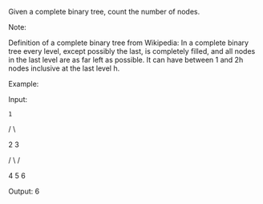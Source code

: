 Given a complete binary tree, count the number of nodes.

Note:

Definition of a complete binary tree from Wikipedia:
In a complete binary tree every level, except possibly the last, is completely filled, and all nodes in the last level are as far left as possible. It can have between 1 and 2h nodes inclusive at the last level h.

Example:

Input: 

    1
    
   / \
   
  2   3
  
 / \  /
 
4  5 6

Output: 6
